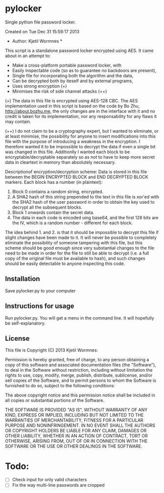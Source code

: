 # pylocker
Single python file password locker.

Created on Tue Dec 31 15:59:17 2013

* Author: Kjetil Wormnes *


This script is a standalone password locker encrypted using AES. It came about
in an attempt to:
* Make a cross-platform portable password locker, with
* Easily inspectable code (so as to guarantee no backdoors are present),
* Single file for incorporating both the algorithm and the data,
* Can be decrypted both by iteself and by external programs,
* Uses strong encryption (+)
* Minimises the risk of side channel attacks (++)
    
(+)  The data in this file is encrypted using AES-128 CBC. The AES implementation
  used in this script is based on the code by Bo Zhu, http://about.bozhu.me, the
  only changes are in the interface with it and no credit is taken for its
  implementation, nor any responsability for any flaws it may contain.

(++) I do not claim to be a cryptography expert, but I wanted to eliminate, or
  at least minimise, the possibility for anyone to insert modifications into
  this file with the purpose of introducing a weakness in the encryption. I 
  therefore wanted it to be impossible to decrypt the data if even a single bit
  was changed in this file. 
  Additionlly I wanted each block to be encryptable/decryptable separately so
  as not to have to keep more secret data in cleartext in memory than absolutely
  necessary.

  
Descriptionof encryption/decryption scheme:
Data is stored in this file between the BEGIN ENCRYPTED BLOCK and END
DECRYPTED BLOCK markers. 
Each block has a number (in plaintext):

1. Block 0 contains a random string, encrypted.
2. A SHA2 hash of this string prepended to the text in this file is xor'ed with
   the SHA2 hash of the user password in order to obtain the key used to decrypt
   all the subsequent blocks.
3. Block 1 onwards contain the secret data.
4. The data in each code is encoded uing base64, and the first 128 bits are the IV,
which is a random number - different for each block.

The idea behind 1. and 2. is that it should be impossible to decrypt this file
if slight changes have been made to it. It will never be possible to completely
eliminate the possibility of someone tampering with this file, but this scheme
should be good enough since very substantial changes to the file need to be
made in order for the file to still be able to decrypt (i.e. a full copy of
the original file must be available to hash), and such changes should be 
easily detectable to anyone inspecting this code.


## Installation
Save pylocker.py to your computer

## Instructions for usage
Run pylocker.py. You will get a menu in the command line. It will hopefully be self-explanatory.

## License

This file is Copyright (C) 2013 Kjetil Wormnes:

Permission is hereby granted, free of charge, to any person obtaining a
copy of this software and associated documentation files (the "Software"),
to deal in the Software without restriction, including without limitation
the rights to use, copy, modify, merge, publish, distribute, sublicense,
and/or sell copies of the Software, and to permit persons to whom the
Software is furnished to do so, subject to the following conditions:

The above copyright notice and this permission notice shall be included in
all copies or substantial portions of the Software.

THE SOFTWARE IS PROVIDED "AS IS", WITHOUT WARRANTY OF ANY KIND, EXPRESS OR
IMPLIED, INCLUDING BUT NOT LIMITED TO THE WARRANTIES OF MERCHANTABILITY,
FITNESS FOR A PARTICULAR PURPOSE AND NONINFRINGEMENT. IN NO EVENT SHALL
THE AUTHORS OR COPYRIGHT HOLDERS BE LIABLE FOR ANY CLAIM, DAMAGES OR OTHER
LIABILITY, WHETHER IN AN ACTION OF CONTRACT, TORT OR OTHERWISE, ARISING
FROM, OUT OF OR IN CONNECTION WITH THE SOFTWARE OR THE USE OR OTHER
DEALINGS IN THE SOFTWARE.



# Todo:
 - [ ] Check input for only valid characters
 - [ ] Fix the way multi-line passwords are cropped
